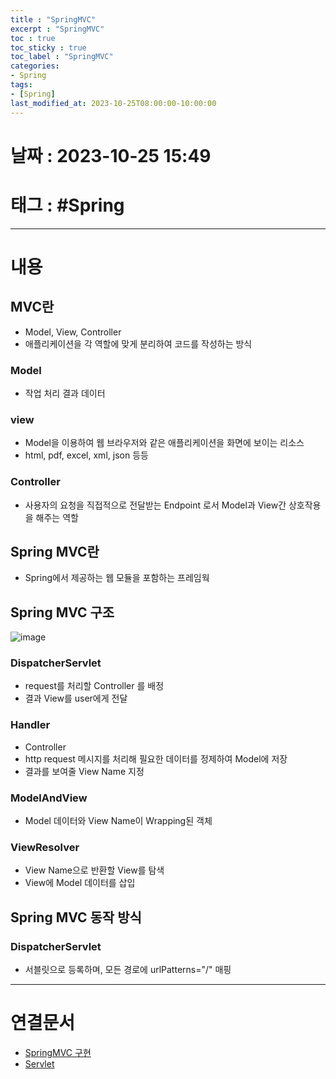 ```yaml
---
title : "SpringMVC"
excerpt : "SpringMVC"
toc : true
toc_sticky : true
toc_label : "SpringMVC"
categories:
- Spring
tags:
- [Spring]
last_modified_at: 2023-10-25T08:00:00-10:00:00
---
```


# 날짜 : 2023-10-25 15:49

# 태그 : #Spring 
---

# 내용

## MVC란
- Model, View, Controller
- 애플리케이션을 각 역할에 맞게 분리하여 코드를 작성하는 방식

### Model
- 작업 처리 결과 데이터

### view
- Model을 이용하여 웹 브라우저와 같은 애플리케이션을 화면에 보이는 리소스
- html, pdf, excel, xml, json  등등

### Controller
- 사용자의 요청을 직접적으로 전달받는 Endpoint 로서 Model과 View간 상호작용을 해주는 역할

## Spring MVC란
- Spring에서 제공하는 웹 모듈을 포함하는 프레임웍

## Spring MVC 구조
![image](./../../assets/images/../../assets/Images/SpringMVCProcess.png)

### DispatcherServlet
- request를 처리할 Controller 를 배정
- 결과 View를 user에게 전달

### Handler
- Controller
- http request 메시지를 처리해 필요한 데이터를 정제하여 Model에 저장
- 결과를 보여줄 View Name 지정

### ModelAndView
- Model 데이터와 View Name이 Wrapping된 객체

### ViewResolver
- View Name으로 반환할 View를 탐색
- View에 Model 데이터를 삽입

## Spring MVC 동작 방식

### DispatcherServlet
- 서블릿으로 등록하며, 모든 경로에 urlPatterns="/" 매핑

---

# 연결문서
- [SpringMVC 구현](../../Spring/Spring-SpringMVC-구현)
- [Servlet](../../Spring/Spring-Servlet)
